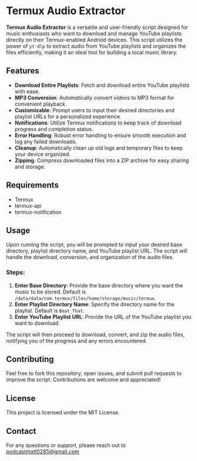 # Termux Audio Extractor

**Termux Audio Extractor** is a versatile and user-friendly script designed for music enthusiasts who want to download and manage YouTube playlists directly on their Termux-enabled Android devices. This script utilizes the power of `yt-dlp` to extract audio from YouTube playlists and organizes the files efficiently, making it an ideal tool for building a local music library.

## Features

- **Download Entire Playlists**: Fetch and download entire YouTube playlists with ease.
- **MP3 Conversion**: Automatically convert videos to MP3 format for convenient playback.
- **Customizable**: Prompt users to input their desired directories and playlist URLs for a personalized experience.
- **Notifications**: Utilize Termux notifications to keep track of download progress and completion status.
- **Error Handling**: Robust error handling to ensure smooth execution and log any failed downloads.
- **Cleanup**: Automatically clean up old logs and temporary files to keep your device organized.
- **Zipping**: Compress downloaded files into a ZIP archive for easy sharing and storage.

## Requirements

- Termux
- termux-api
- termux-notification

## Usage

Upon running the script, you will be prompted to input your desired base directory, playlist directory name, and YouTube playlist URL. The script will handle the download, conversion, and organization of the audio files.

### Steps:

1. **Enter Base Directory**: Provide the base directory where you want the music to be stored. Default is `/data/data/com.termux/files/home/storage/music/termux`.
2. **Enter Playlist Directory Name**: Specify the directory name for the playlist. Default is `Beat_That`.
3. **Enter YouTube Playlist URL**: Provide the URL of the YouTube playlist you want to download.

The script will then proceed to download, convert, and zip the audio files, notifying you of the progress and any errors encountered.

## Contributing

Feel free to fork this repository, open issues, and submit pull requests to improve the script. Contributions are welcome and appreciated!

## License

This project is licensed under the MIT License.

## Contact

For any questions or support, please reach out to podcastmatt0285@gmail.com
